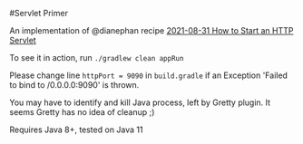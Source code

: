 #Servlet Primer

An implementation of @dianephan recipe
[2021-08-31 How to Start an HTTP Servlet](https://www.twilio.com/blog/java-http-servlets-beginner)

To see it in action, run `./gradlew clean appRun`

Please change line `httpPort = 9090` in `build.gradle`
if an Exception 'Failed to bind to /0.0.0.0:9090' is thrown.

You may have to identify and kill Java process, left by Gretty plugin.
It seems Gretty has no idea of cleanup ;)

Requires Java 8+, tested on Java 11

